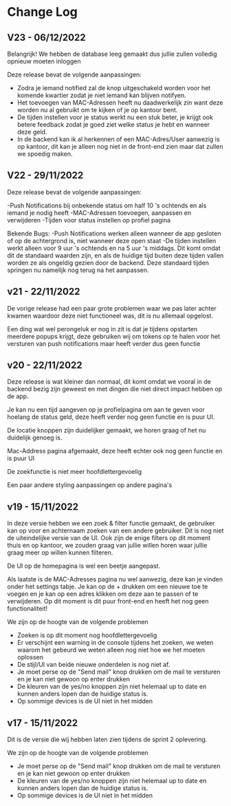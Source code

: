 # Change Log
## V23 - 06/12/2022
Belangrijk! We hebben de database leeg gemaakt dus jullie zullen volledig opnieuw moeten inloggen

Deze release bevat de volgende aanpassingen:

- Zodra je iemand notified zal de knop uitgeschakeld worden voor het komende kwartier zodat je niet iemand kan blijven notifyen.
- Het toevoegen van MAC-Adressen heeft nu daadwerkelijk zin want deze worden nu al gebruikt om te kijken of je op kantoor bent.
- De tijden instellen voor je status werkt nu een stuk beter, je krijgt ook betere feedback zodat je goed ziet welke status je hebt en wanneer deze geld.
- In de backend kan ik al herkennen of een MAC-Adres/User aanwezig is op kantoor, dit kan je alleen nog niet in de front-end zien maar dat zullen we spoedig maken.

## V22 - 29/11/2022
Deze release bevat de volgende aanpassingen:

-Push Notifications bij onbekende status om half 10 's ochtends en als iemand je nodig heeft
-MAC-Adressen toevoegen, aanpassen en verwijderen
-Tijden voor status instellen op profiel pagina

Bekende Bugs:
-Push Notifications werken alleen wanneer de app gesloten of op de achtergrond is, niet wanneer deze open staat
-De tijden instellen werkt alleen voor 9 uur 's ochtends en na 5 uur 's middags. Dit komt omdat dit de standaard waarden zijn, en als de huidige tijd buiten deze tijden vallen worden ze als ongeldig gezien door de backend. Deze standaard tijden springen nu namelijk nog terug na het aanpassen.
## v21 - 22/11/2022
De vorige release had een paar grote problemen waar we pas later achter kwamen waardoor deze niet functioneel was, dit is nu allemaal opgelost.

Een ding wat wel perongeluk er nog in zit is dat je tijdens opstarten meerdere popups krijgt, deze gebruiken wij om tokens op te halen voor het versturen van push notifications maar heeft verder dus geen functie


## v20 - 22/11/2022
Deze release is wat kleiner dan normaal, dit komt omdat we vooral in de backend bezig zijn geweest en met dingen die niet direct impact hebben op de app.

Je kan nu een tijd aangeven op je profielpagina om aan te geven voor hoelang de status geld, deze heeft verder nog geen functie en is puur UI.

De locatie knoppen zijn duidelijker gemaakt, we horen graag of het nu duidelijk genoeg is.

Mac-Address pagina afgemaakt, deze heeft echter ook nog geen functie en is puur UI

De zoekfunctie is niet meer hoofdlettergevoelig

Een paar andere styling aanpassingen op andere pagina's

## v19 - 15/11/2022
In deze versie hebben we een zoek & filter functie gemaakt, de gebruiker kan op voor en achternaam zoeken van een andere gebruiker. Dit is nog niet de uiteindelijke versie van de UI. Ook zijn de enige filters op dit moment thuis en op kantoor, we zouden graag van jullie willen horen waar jullie graag meer op willen kunnen filteren.

De UI op de homepagina is wel een beetje aangepast.

Als laatste is de MAC-Adresses pagina nu wel aanwezig, deze kan je vinden onder het settings tabje. Je kan op de + drukken om een nieuwe toe te voegen en je kan op een adres klikken om deze aan te passen of te verwijderen. Op dit moment is dit puur front-end en heeft het nog geen functionaliteit!

We zijn op de hoogte van de volgende problemen
- Zoeken is op dit moment nog hoofdlettergevoelig
- Er verschijnt een warning in de console tijdens het zoeken, we weten waarom het gebeurd we weten alleen nog niet hoe we het moeten oplossen
- De stijl/UI van beide nieuwe onderdelen is nog niet af.
- Je moet perse op de "Send mail" knop drukken om de mail te versturen en je kan niet gewoon op enter drukken
- De kleuren van de yes/no knoppen zijn niet helemaal up to date en kunnen anders lopen dan de huidige status is. 
- Op sommige devices is de UI niet in het midden


## v17 - 15/11/2022
Dit is de versie die wij hebben laten zien tijdens de sprint 2 oplevering.

We zijn op de hoogte van de volgende problemen
- Je moet perse op de "Send mail" knop drukken om de mail te versturen en je kan niet gewoon op enter drukken
- De kleuren van de yes/no knoppen zijn niet helemaal up to date en kunnen anders lopen dan de huidige status is. 
- Op sommige devices is de UI niet in het midden
